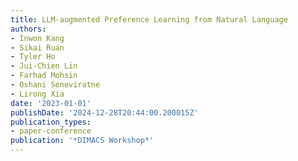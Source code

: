 ```yaml
---
title: LLM-augmented Preference Learning from Natural Language
authors:
- Inwon Kang
- Sikai Ruan
- Tyler Ho
- Jui-Chien Lin
- Farhad Mohsin
- Oshani Seneviratne
- Lirong Xia
date: '2023-01-01'
publishDate: '2024-12-28T20:44:00.200015Z'
publication_types:
- paper-conference
publication: '*DIMACS Workshop*'
---
```

